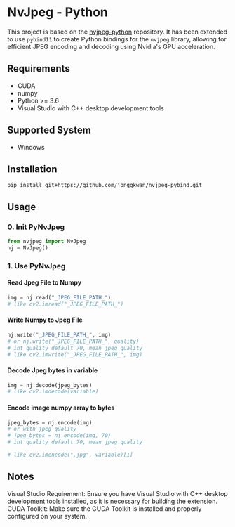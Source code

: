 # NvJpeg - Python

This project is based on the [nvjpeg-python](https://github.com/UsingNet/nvjpeg-python) repository. It has been extended to use `pybind11` to create Python bindings for the `nvjpeg` library, allowing for efficient JPEG encoding and decoding using Nvidia's GPU acceleration.

## Requirements

- CUDA
- numpy
- Python >= 3.6
- Visual Studio with C++ desktop development tools

## Supported System

- Windows

## Installation

```shell
pip install git+https://github.com/jonggkwan/nvjpeg-pybind.git
```

## Usage

### 0. Init PyNvJpeg

```python
from nvjpeg import NvJpeg
nj = NvJpeg()
```

### 1. Use PyNvJpeg

#### Read Jpeg File to Numpy

```python
img = nj.read("_JPEG_FILE_PATH_")
# like cv2.imread("_JPEG_FILE_PATH_")
```

#### Write Numpy to Jpeg File

```python
nj.write("_JPEG_FILE_PATH_", img)
# or nj.write("_JPEG_FILE_PATH_", quality)
# int quality default 70, mean jpeg quality
# like cv2.imwrite("_JPEG_FILE_PATH_", img)
```

#### Decode Jpeg bytes in variable

```python
img = nj.decode(jpeg_bytes)
# like cv2.imdecode(variable)
```

#### Encode image numpy array to bytes

```python
jpeg_bytes = nj.encode(img)
# or with jpeg quality
# jpeg_bytes = nj.encode(img, 70)
# int quality default 70, mean jpeg quality

# like cv2.imencode(".jpg", variable)[1]
```

## Notes

Visual Studio Requirement: Ensure you have Visual Studio with C++ desktop development tools installed, as it is necessary for building the extension.
CUDA Toolkit: Make sure the CUDA Toolkit is installed and properly configured on your system.
